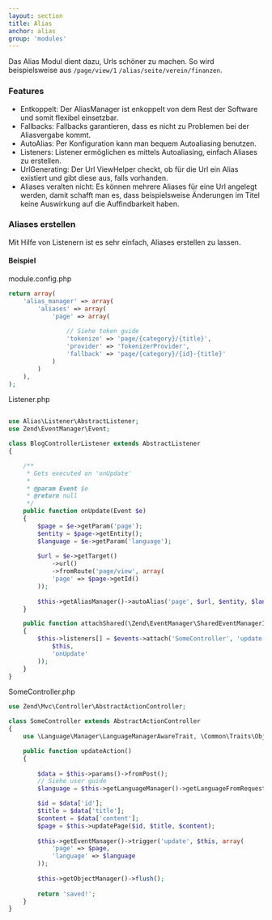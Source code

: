 ```yaml
---
layout: section
title: Alias
anchor: alias
group: 'modules'
---
```


Das Alias Modul dient dazu, Urls schöner zu machen. So wird beispielsweise aus `/page/view/1` `/alias/seite/verein/finanzen`.

### Features

* Entkoppelt: Der AliasManager ist enkoppelt von dem Rest der Software und somit flexibel einsetzbar.
* Fallbacks: Fallbacks garantieren, dass es nicht zu Problemen bei der Aliasvergabe kommt.
* AutoAlias: Per Konfiguration kann man bequem Autoaliasing benutzen.
* Listeners: Listener ermöglichen es mittels Autoaliasing, einfach Aliases zu erstellen.
* UrlGenerating: Der Url ViewHelper checkt, ob für die Url ein Alias existiert und gibt diese aus, falls vorhanden.
* Aliases veralten nicht: Es können mehrere Aliases für eine Url angelegt werden, damit schafft man es, dass beispielsweise Änderungen im Titel keine Auswirkung auf die Auffindbarkeit haben.

### Aliases erstellen

Mit Hilfe von Listenern ist es sehr einfach, Aliases erstellen zu lassen.

#### Beispiel

module.config.php

```php
return array(
    'alias_manager' => array(
        'aliases' => array(
            'page' => array(
                
                // Siehe token guide
                'tokenize' => 'page/{category}/{title}',
                'provider' => 'TokenizerProvider',
                'fallback' => 'page/{category}/{id}-{title}'
            )
        )
    ),
);
```



Listener.php

```php

use Alias\Listener\AbstractListener;
use Zend\EventManager\Event;

class BlogControllerListener extends AbstractListener
{

    /**
     * Gets executed on 'onUpdate'
     *
     * @param Event $e            
     * @return null
     */
    public function onUpdate(Event $e)
    {
        $page = $e->getParam('page');
        $entity = $page->getEntity();
        $language = $e->getParam('language');
        
        $url = $e->getTarget()
            ->url()
            ->fromRoute('page/view', array(
            'page' => $page->getId()
        ));
            
        $this->getAliasManager()->autoAlias('page', $url, $entity, $language);
    }

    public function attachShared(\Zend\EventManager\SharedEventManagerInterface $events)
    {
        $this->listeners[] = $events->attach('SomeController', 'update', array(
            $this,
            'onUpdate'
        ));
    }
}
```


SomeController.php

```php
use Zend\Mvc\Controller\AbstractActionController;

class SomeController extends AbstractActionController
{
    use \Language\Manager\LanguageManagerAwareTrait, \Common\Traits\ObjectManagerAwareTrait;

    public function updateAction()
    {
            
        $data = $this->params()->fromPost();
        // Siehe user guide
        $language = $this->getLanguageManager()->getLanguageFromRequest();

		$id = $data['id'];
        $title = $data['title'];
        $content = $data['content'];
        $page = $this->updatePage($id, $title, $content);
                
        $this->getEventManager()->trigger('update', $this, array(
            'page' => $page,
            'language' => $language
        ));
                
        $this->getObjectManager()->flush();
        
        return 'saved!';
    }
}
```